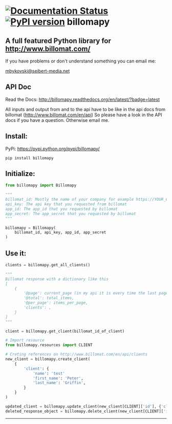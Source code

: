 [![Documentation Status](https://readthedocs.org/projects/billomapy/badge/?version=latest)](http://billomapy.readthedocs.org/en/latest/?badge=latest) [![PyPI version](https://badge.fury.io/py/billomapy.svg)](https://badge.fury.io/py/billomapy)
billomapy
===================

A full featured Python library for http://www.billomat.com/
----------

If you have problems or don't understand something you can email me:

mbykovski@seibert-media.net


API Doc
-------

Read the Docs: http://billomapy.readthedocs.org/en/latest/?badge=latest


All inputs and output from and to the api have to be like in the api docs from billomat (http://www.billomat.com/en/api)
So please have a look in the API docs if you have a question. Otherwise email me.


Install:
-------

PyPi: https://pypi.python.org/pypi/billomapy/

    pip install billomapy

Initialize:
----------
```python
from billomapy import Billomapy

"""
billomat_id: Mostly the name of your company for example https://YOUR_COMPANY.billomat.net/api/
api_key: The api key that you requested from billomat
app_id: The app_id that you requested by billomat
app_secret: The app_secret that you requested by billomat
"""

billomapy = Billomapy(
	billomat_id, api_key, app_id, app_secret
)
```

Use it:
-------
```python
clients = billomapy.get_all_clients()

"""
Billomat response with a dictionary like this
[
	{
		'@page': current_page (in my api it is every time the last page),
		'@total': total_items,
		'@per_page': items_per_page,
		'clients': ,
	}
]
"""

client = billomapy.get_client(billomat_id_of_client)

# Import resource
from billomapy.resources import CLIENT

# Creting references on http://www.billomat.com/en/api/clients
new_client = billomapy.create_client(
	{
		'client': {
			'name': 'test'
			'first_name': 'Peter',
			'last_name': 'Griffin',
		}	
	}
)

updated_client = billomapy.update_client(new_client[CLIENT]['id'], {'client': {'first_name': 'Meg'}})
deleted_response_object = billomapy.delete_client(new_client[CLIENT]['id'])
```
----------